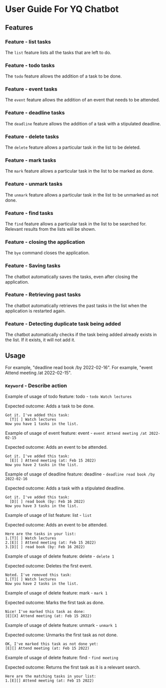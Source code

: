 # User Guide For YQ Chatbot

## Features

### Feature - list tasks 

The `list` feature lists all the tasks that are left to do.

### Feature - todo tasks

The `todo` feature allows the addition of a task to be done.

### Feature - event tasks

The `event` feature allows the addition of an event that needs to be attended.

### Feature - deadline tasks

The `deadline` feature allows the addition of a task with a stipulated deadline.

### Feature - delete tasks

The `delete` feature allows a particular task in the list to be deleted.

### Feature - mark tasks

The `mark` feature allows a particular task in the list to be marked as done.

### Feature - unmark tasks

The `unmark` feature allows a particular task in the list to be unmarked as not done.

### Feature - find tasks

The `find` feature allows a particular task in the list to be searched for. 
Relevant results from the lists will be shown.

### Feature - closing the application

The `bye` command closes the application.

### Feature - Saving tasks

The chatbot automatically saves the tasks, even after closing the application.

### Feature - Retrieving past tasks

The chatbot automatically retrieves the past tasks in the list when the application is restarted again.

### Feature - Detecting duplicate task being added

The chatbot automatically checks if the task being added already exists in the list.
If it exists, it will not add it.

## Usage
For example, "deadline read book /by 2022-02-16".
For example, "event Attend meeting /at 2022-02-15".
### `Keyword` - Describe action
Example of usage of todo feature: 
todo - `todo Watch lectures`

Expected outcome:
Adds a task to be done.
```
Got it. I've added this task:
  [T][ ] Watch lectures
Now you have 1 tasks in the list.
```

Example of usage of event feature:
event - `event Attend meeting /at 2022-02-15`

Expected outcome:
Adds an event to be attended.
```
Got it. I've added this task:
  [E][ ] Attend meeting (at: Feb 15 2022)
Now you have 2 tasks in the list.
```
Example of usage of deadline feature:
deadline - `deadline read book /by 2022-02-16`

Expected outcome:
Adds a task with a stipulated deadline.
```
Got it. I've added this task:
  [D][ ] read book (by: Feb 16 2022)
Now you have 3 tasks in the list.
```
Example of usage of list feature:
list - `list`

Expected outcome:
Adds an event to be attended.
```
Here are the tasks in your list:
1.[T][ ] Watch lectures
2.[E][ ] Attend meeting (at: Feb 15 2022)
3.[D][ ] read book (by: Feb 16 2022)
```
Example of usage of delete feature:
delete - `delete 1`

Expected outcome:
Deletes the first event.
```
Noted. I've removed this task:
1.[T][ ] Watch lectures
Now you have 2 tasks in the list.
```
Example of usage of delete feature:
mark - `mark 1`

Expected outcome:
Marks the first task as done.
```
Nice! I've marked this task as done:
[E][X] Attend meeting (at: Feb 15 2022)
```
Example of usage of delete feature:
unmark - `unmark 1`

Expected outcome:
Unmarks the first task as not done.
```
OK, I've marked this task as not done yet:
[E][] Attend meeting (at: Feb 15 2022)
```
Example of usage of delete feature:
find - `find meeting`

Expected outcome:
Returns the first task as it is a relevant search.
```
Here are the matching tasks in your list:
1.[E][] Attend meeting (at: Feb 15 2022)
```